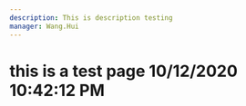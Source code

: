 ```yaml
---
description: This is description testing
manager: Wang.Hui
---
```

# this is a test page 10/12/2020 10:42:12 PM